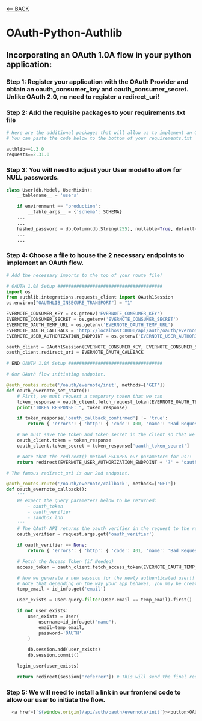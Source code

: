 [<-- BACK](https://github.com/bkieselEducational/OAuth-SDKs)

# OAuth-Python-Authlib

## Incorporating an OAuth 1.0A flow in your python application:

### Step 1: Register your application with the OAuth Provider and obtain an oauth_consumer_key and oauth_consumer_secret. Unlike OAuth 2.0, no need to register a redirect_uri!

### Step 2: Add the requisite packages to your requirements.txt file

```python
# Here are the additional packages that will allow us to implement an Oauth flow
# You can paste the code below to the bottom of your requirements.txt

authlib==1.3.0
requests==2.31.0
```

### Step 3: You will need to adjust your User model to allow for NULL passwords.

```python
class User(db.Model, UserMixin):
    __tablename__ = 'users'

    if environment == "production":
        __table_args__ = {'schema': SCHEMA}
    ...
    ...
    hashed_password = db.Column(db.String(255), nullable=True, default=None)
    ...
    ...
```

### Step 4: Choose a file to house the 2 necessary endpoints to implement an OAuth flow. 

```python
# Add the necessary imports to the top of your route file!

# OAUTH 1.0A Setup #######################################
import os
from authlib.integrations.requests_client import OAuth1Session
os.environ["OAUTHLIB_INSECURE_TRANSPORT"] = "1"

EVERNOTE_CONSUMER_KEY = os.getenv('EVERNOTE_CONSUMER_KEY')
EVERNOTE_CONSUMER_SECRET = os.getenv('EVERNOTE_CONSUMER_SECRET')
EVERNOTE_OAUTH_TEMP_URL = os.getenv('EVERNOTE_OAUTH_TEMP_URL')
EVERNOTE_OAUTH_CALLBACK = 'http://localhost:8000/api/auth/oauth/evernote/callback' # Essentially our redirect_uri
EVERNOTE_USER_AUTHORIZATION_ENDPOINT = os.getenv('EVERNOTE_USER_AUTHORIZATION_ENDPOINT')

oauth_client = OAuth1Session(EVERNOTE_CONSUMER_KEY, EVERNOTE_CONSUMER_SECRET)
oauth_client.redirect_uri = EVERNOTE_OAUTH_CALLBACK

# END OAUTH 1.0A Setup ###################################
```


```python
# Our OAuth flow initiating endpoint.

@auth_routes.route('/oauth/evernote/init', methods=['GET'])
def oauth_evernote_set_state():
    # First, we must request a temporary token that we can
    token_response = oauth_client.fetch_request_token(EVERNOTE_OAUTH_TEMP_URL)
    print("TOKEN RESPONSE: ", token_response)

    if token_response['oauth_callback_confirmed'] != 'true':
        return { 'errors': { 'http': { 'code': 400, 'name': 'Bad Request', 'description': f'Evernote cannot verify the callback URI' } } }, 400

    # We must save the token and token_secret in the client so that we can access these values in the callback!
    oauth_client.token = token_response
    oauth_client.token_secret = token_response['oauth_token_secret']

    # Note that the redirect() method ESCAPES our parameters for us!!
    return redirect(EVERNOTE_USER_AUTHORIZATION_ENDPOINT + '?' + 'oauth_token=' + token_response['oauth_token'], 302)
```

```python
# The famous redirect_uri is our 2nd endpoint.

@auth_routes.route('/oauth/evernote/callback', methods=['GET'])
def oauth_evernote_callback():
    '''
    We expect the query parameters below to be returned:
        - oauth_token
        - oauth_verifier
        - sandbox_lnb
    '''
    # The OAuth API returns the oauth_verifier in the request to the redirect_uri to confirm that the user whom authorized the app is the user completing the flow.
    oauth_verifier = request.args.get('oauth_verifier')

    if oauth_verifier == None:
        return { 'errors': { 'http': { 'code': 401, 'name': 'Bad Request', 'description': f'Evernote user authorization failed' } } }, 401

    # Fetch the Access Token (if Needed)
    access_token = oauth_client.fetch_access_token(EVERNOTE_OAUTH_TEMP_URL, oauth_verifier)

    # Now we generate a new session for the newly authenticated user!!
    # Note that depending on the way your app behaves, you may be creating a new user at this point...
    temp_email = id_info.get('email')

    user_exists = User.query.filter(User.email == temp_email).first()

    if not user_exists:
        user_exists = User(
            username=id_info.get("name"),
            email=temp_email,
            password='OAUTH'
        )

        db.session.add(user_exists)
        db.session.commit()

    login_user(user_exists)

    return redirect(session['referrer']) # This will send the final redirect to our user's browser. As depicted in Line 8 of the flow chart!

```

### Step 5: We will need to install a link in our frontend code to allow our user to initiate the flow.
```javascript
  <a href={`${window.origin}/api/auth/oauth/evernote/init`}><button>OAUTH</button></a>
```
